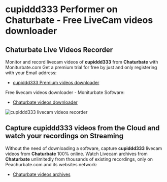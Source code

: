 # cupiddd333 Performer on Chaturbate - Free LiveCam videos downloader

## Chaturbate Live Videos Recorder

Monitor and record livecam videos of **cupiddd333** from **Chaturbate** with Moniturbate.com
Get a premium trial for free by just and only registering with your Email address:
* [cupiddd333 Premium videos downloader](https://moniturbate.com/request-demo-licence-key.html)

Free livecam videos downloader - Moniturbate Software:
* [Chaturbate videos downloader](https://moniturbate.com/moniturbate-download-software.html)

![cupiddd333 livecam videos recorder](https://peachurnet.com/templates/moniturbate-software.png)


## Capture cupiddd333 videos from the Cloud and watch your recordings on Streaming

Without the need of downloading a software, capture **cupiddd333** livecam videos from **Chaturbate** 100% online.
Watch Livecam archives from **Chaturbate** unlimitedly from thousands of existing recordings, only on Peachurbate.com and its websites network:
* [Chaturbate videos archives](https://peachurnet.com/)